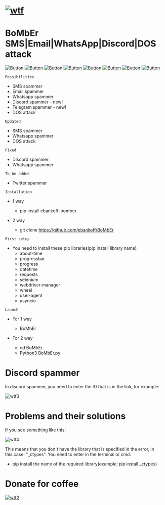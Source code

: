 # [![wtf](https://i.ibb.co/bgZ04WD/Comp-1-00000.png "BoMbEr")](https://github.com/ebankoff) 
# BoMbEr SMS|Email|WhatsApp|Discord|DOS attack 

[![Button](https://badgen.net/badge/ebankoff/ebankoff/red?icon=github&label)](https://github.com/ebankoff) [![Button](https://badgen.net/badge/cludeex/cludeex/red?icon=github&label)](https://github.com/cludeex) [![Button](https://badgen.net/badge/ncorbuk/ncorbuk/red?icon=github&label)](https://github.com/ncorbuk) [![Button](https://badgen.net/badge/Nikait/Nikait/red?icon=github&label)](https://github.com/Nikait) [![Button](https://badgen.net/badge/telegram/telegram/yellow?icon=telegram&label)](https://t.me/cozyyrooom) [![Button](https://badgen.net/badge/discord/discord/yellow?icon=discord&label)](https://discord.gg/UVEjx6UjNT) [![Button](https://badgen.net/badge/icon/qiwi/orange?icon=bitcoin&label)](https://qiwi.com/n/HERAMANT) [![Button](https://badgen.net/badge/fork/fork/purple?icon=github&label)](https://github.com/ebankoff/BoMbEr/fork)

`Possibilities`
* SMS spammer
* Email spammer
* Whatsapp spammer
* Discord spammer - new!
* Telegram spammer - new!
* DOS attack

`Updated`
* SMS spammer
* Whatsapp spammer
* DOS attack

`Fixed`
* Discord spammer
* Whatsapp spammer

`To be added`
* Twitter spammer

`Installation`
- 1 way
  - pip install ebankoff-bomber

- 2 way
  - git clone https://github.com/ebankoff/BoMbEr

`First setup`
- You need to install these pip libraries(pip install library name)
  - about-time
  - progressbar
  - progress
  - datetime
  - requests
  - selenium
  - webdriver-manager
  - wheel
  - user-agent
  - asyncio

`Launch`
- For 1 way
  - BoMbEr
  
- For 2 way
  - cd BoMbEr
  - Python3 BoMbEr.py

# Discord spammer

In discord spammer, you need to enter the ID that is in the link, for example:

![wtf3](https://i.ibb.co/F58DRxJ/Screenshot-1.png "dscrd") 

# Problems and their solutions

If you see something like this:

![wtf4](https://i.ibb.co/XWNtL0S/Screenshot-1.png "no module named") 

This means that you don't have the library that is specified in the error, in this case: "_ctypes". You need to enter in the terminal or cmd:

* pip install the name of the required library(example: pip install _ctypes)

# Donate for coffee

[![wtf2](https://i.ibb.co/n7XX4dz/pngwing-com.png)](https://qiwi.com/n/HERAMANT)
